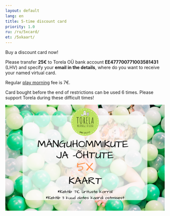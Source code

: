 ```yaml
---
layout: default
lang: en
title: 5-time discount card
priority: 1.0
ru: /ru/5xcard/
et: /5xkaart/
---
```


Buy a discount card now!

Please transfer **25€** to Torela OÜ bank account **EE477700771003581431** (LHV) and specify your **email in the details**, where do you want to receive your named virtual card.

Regular [play morning](/en/events/) fee is 7€.

Card bought before the end of restrictions can be used 6 times. Please support Torela during these difficult times!

![kaart](/syndmused/5x-kaart.png "Card sample")
